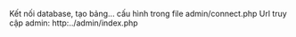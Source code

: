 Kết nối database, tạo bảng... cấu hình trong file admin/connect.php
Url truy cập admin: http:../admin/index.php

